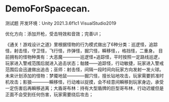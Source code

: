 # DemoForSpacecan.
测试题
开发环境：Unity 2021.3.6f1c1  	VisualStudio2019

优化方向：添加开枪，受击特效和音效；完善UI；

《通关！游戏设计之道》里根据怪物的行为模式做出了6种分类：巡逻怪，追踪怪，射击怪，守卫怪，飞行怪，炸弹怪，掘穴怪，瞬移怪，，格挡怪，二重身。
目前拥有的怪物种类有：大恶魔————巡逻怪+追踪怪，平时按照一定路线巡逻，玩家进入警戒范围后就进入追击状态；骷髅——追踪怪，行动敏捷，玩家进入警戒范围后会迅速做出追击；巫师：射击怪，间隔一段时间向玩家方向发射一发火球。
未来计划添加的怪物：梦魇地鼠————掘穴怪，擅长钻地攻击，玩家需要抓准时机攻击；影狼————瞬移怪，行动难以捉摸，会不经意间瞬移到玩家身边，承受一定伤害后再瞬移逃离；大盾哥布林：持有大型盾牌的巨型哥布林，行动迟缓但是正面不会受到任何伤害，玩家需要绕后攻击；

